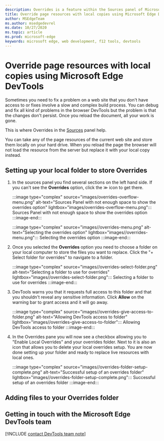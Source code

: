 ```yaml
---
description: Overrides is a feature within the Sources panel of Microsoft Edge DevTools that allows you to copy page resources to your hard drive. When you reload the page, DevTools will not load the resource but replace it with your local copy instead. 
title: Override page resources with local copies using Microsoft Edge DevTools
author: MSEdgeTeam
ms.author: msedgedevrel
ms.date: 10/27/2020 
ms.topic: article
ms.prod: microsoft-edge
keywords: microsoft edge, web development, f12 tools, devtools
---
```


# Override page resources with local copies using Microsoft Edge DevTools  

Sometimes you need to fix a problem on a web site that you don't have access to or fixes involve a slow and complex build process. You can debug and fix all kind of problems in the browser DevTools but the problem is that the changes don't persist. Once you reload the document, all your work is gone. 

This is where Overrides in the [Sources][DevToolsSourcesPanel] panel help.  

You can take any of the page resources of the current web site and store them locally on your hard drive. When you reload the page the browser will not load the resource from the server but replace it with your local copy instead.

## Setting up your local folder to store Overrides

1. In the sources panel you find several sections on the left hand side. If you can't see the **Overrides** option, click the ≫ icon to get there.

    :::image type="complex" source="images/overrides-overflow-menu.png" alt-text="Sources Panel with not enough space to show the overrides option" lightbox="images/overrides-overflow-menu.png":::
      Sources Panel with not enough space to show the overrides option 
    :::image-end:::  

    :::image type="complex" source="images//overrides-menu.png" alt-text="Selecting the overrides option" lightbox="images//overrides-menu.png":::
      Selecting the overrides option
    :::image-end:::  

1. Once you selected the **Overrides** option you need to choose a folder on your local computer to store the files you want to replace. Click the "+ Select folder for overrides" to navigate to a folder. 

    :::image type="complex" source="images//overrides-select-folder.png" alt-text="Selecting a folder to use for overrides" lightbox="images//overrides-select-folder.png":::
      Selecting a folder to use for overrides 
    :::image-end:::  

1. DevTools warns you that it requests full access to this folder and that you shouldn't reveal any sensitive information. Click **Allow** on the warning bar to grant access and it will go away. 

    :::image type="complex" source="images//overrides-give-access-to-folder.png" alt-text="Allowing DevTools access to folder" lightbox="images//overrides-give-access-to-folder":::
      Allowing DevTools access to folder 
    :::image-end:::  

1. In the Overrides pane you will now see a checkbox allowing you to "Enable Local Overrides" and your overrides folder. Next to it is also an icon that allows you to delete your local overrides setup. You are now done setting up your folder and ready to replace live resources with local ones.

    :::image type="complex" source="images//overrides-folder-setup-complete.png" alt-text="Successful setup of an overrides folder" lightbox="images//overrides-folder-setup-complete.png":::
      Successful setup of an overrides folder 
    :::image-end:::  

## Adding files to your Overrides folder
  
  
## Getting in touch with the Microsoft Edge DevTools team  

[!INCLUDE [contact DevTools team note](../includes/contact-devtools-team-note.md)]  

<!-- links -->  

[DevtoolsConsoleIndex]: ../console/index.md "Console overview | Microsoft Docs"  
[DevToolsSourcesPanel]: ../sources.md "Sources panel overview | Microsoft Docs"  

